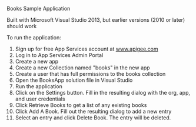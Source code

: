 Books Sample Application

Built with Microsoft Visual Studio 2013, but earlier versions (2010 or later) should work

To run the application:

1. Sign up for free App Services account at www.apigee.com
2. Log in to App Services Admin Portal
3. Create a new app
4. Create a new Collection named "books" in the new app
5. Create a user that has full permissions to the books collection
6. Open the BooksApp solution file in Visual Studio
7. Run the application
8. Click on the Settings button.  Fill in the resulting dialog with the org, app, and user credentials
9. Click Retrieve Books to get a list of any existing books
10. Click Add A Book.  Fill out the resulting dialog to add a new entry
11. Select an entry and click Delete Book.  The entry will be deleted.